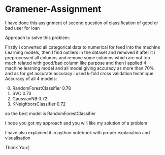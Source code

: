 # Gramener-Assignment
I have done this assignment of second question of classification of good or bad user for loan 

Approach to solve this problem:

Firstly i converted all categorical data to numerical for feed into the machine Learning models,
then I find outliers in the dataset and removed it after it i preprocessed all columns and remove some columns which are not too much related with good/bad column like purpose and then i applied 4 machine learning model and all model giving accuracy as more than 70%
and as for get accurate accuracy i used k-fold cross validation technique
Accuracy of all 4 models:

0)	RandomForestClassifier	0.78
1)	SVC	0.73
2)	GaussianNB	0.72
3)	KNeighborsClassifier	0.72

so the best model is RandomForestClassifier

I hope you got my approach and you will like my solution of a problem

I have also explained it in python notebook with proper explanation and visualisation

Thank You:)
